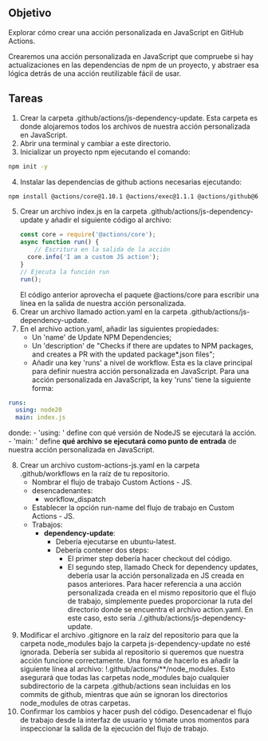 ## Objetivo
Explorar cómo crear una acción personalizada en JavaScript en GitHub Actions.

Crearemos una acción personalizada en JavaScript que compruebe si hay actualizaciones en las dependencias de npm de un proyecto, y abstraer esa lógica detrás de una acción reutilizable fácil de usar.

## Tareas

1. Crear la carpeta .github/actions/js-dependency-update. Esta carpeta es donde alojaremos todos los archivos de nuestra acción personalizada en JavaScript.
2. Abrir una terminal y cambiar a este directorio.
3. Inicializar un proyecto npm ejecutando el comando:
```bash
npm init -y
```
4. Instalar las dependencias de github actions necesarias ejecutando:
```bash
npm install @actions/core@1.10.1 @actions/exec@1.1.1 @actions/github@6.0.0 --save-exact
```
5. Crear un archivo index.js en la carpeta .github/actions/js-dependency-update y añadir el siguiente código al archivo:
    ```javascript
    const core = require('@actions/core');
    async function run() {
        // Escritura en la salida de la acción
      core.info('I am a custom JS action');
    }
    // Ejecuta la función run
    run();
    ```
   El código anterior aprovecha el paquete @actions/core para escribir una línea en la salida de nuestra acción personalizada.
6. Crear un archivo llamado action.yaml en la carpeta .github/actions/js-dependency-update.
7. En el archivo action.yaml, añadir las siguientes propiedades:
   - Un 'name' de Update NPM Dependencies;
   - Un 'description' de "Checks if there are updates to NPM packages, and creates a PR with the updated package*.json files";
   - Añadir una key 'runs' a nivel de workflow. Esta es la clave principal para definir nuestra acción personalizada en JavaScript. Para una acción personalizada en JavaScript, la key 'runs' tiene la siguiente forma:
```yaml
runs:
  using: node20
  main: index.js
```
   donde:
        - 'using: <Node version>' define con qué versión de NodeJS se ejecutará la acción.
        - 'main: <JavaScript file>' define **qué archivo se ejecutará como punto de entrada** de nuestra acción personalizada en JavaScript.

8. Crear un archivo custom-actions-js.yaml en la carpeta .github/workflows en la raíz de tu repositorio.
   - Nombrar el flujo de trabajo  Custom Actions - JS.
   - desencadenantes:
     - workflow_dispatch
   - Establecer la opción run-name del flujo de trabajo en  Custom Actions - JS.
   - Trabajos:
     - **dependency-update**:
       - Debería ejecutarse en ubuntu-latest.
       - Debería contener dos steps:
         - El primer step debería hacer checkout del código.
         - El segundo step, llamado Check for dependency updates, debería usar la acción personalizada en JS creada en pasos anteriores. Para hacer referencia a una acción personalizada creada en el mismo repositorio que el flujo de trabajo, simplemente puedes proporcionar la ruta del directorio donde se encuentra el archivo action.yaml. En este caso, esto sería ./.github/actions/js-dependency-update.
9. Modificar el archivo .gitignore en la raíz del repositorio para que la carpeta node_modules bajo la carpeta js-dependency-update no esté ignorada. Debería ser subida al repositorio si queremos que nuestra acción funcione correctamente. Una forma de hacerlo es añadir la siguiente línea al archivo: !.github/actions/**/node_modules. Esto asegurará que todas las carpetas node_modules bajo cualquier subdirectorio de la carpeta .github/actions sean incluidas en los commits de github, mientras que aún se ignoran los directorios node_modules de otras carpetas.
10. Confirmar los cambios y hacer push del código. Desencadenar el flujo de trabajo desde la interfaz de usuario y tómate unos momentos para inspeccionar la salida de la ejecución del flujo de trabajo.
